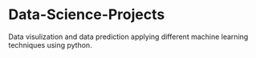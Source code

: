 # Data-Science-Projects
Data visulization and data prediction applying different machine learning techniques using python.
